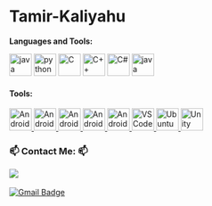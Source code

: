 # Tamir-Kaliyahu

**Languages and Tools:**  

<span> 
    <img src="https://img.shields.io/badge/Java-ED8B00?style=for-the-badge&logo=java&logoColor=white" alt="java" height="40"/>
    <img src="https://img.shields.io/badge/Python-14354C?style=for-the-badge&logo=python&logoColor=white" alt="python" height="40"/>
    <img src="https://img.shields.io/badge/C-00599C?style=for-the-badge&logo=c&logoColor=white" alt="C" height="40"/>
    <img src="https://img.shields.io/badge/C%2B%2B-00599C?style=for-the-badge&logo=c%2B%2B&logoColor=white" alt="C++" height="40"/>
    <img src="https://img.shields.io/badge/Csharp-239120?style=for-the-badge&logo=csharp&logoColor=white" alt="C#" height="40"/>
    <img src="https://img.shields.io/badge/Java-ED8B00?style=for-the-badge&logo=java&logoColor=white" alt="java" height="40"/>
  
</a>
         
<h4 align="left">Tools:</h3>
<span>
<a href="https://developer.android.com/studio/">
  <img 
    alt="AndroidStudio"
    height="40"
    width="40"
    src="https://user-images.githubusercontent.com/73976733/130067227-92291879-8830-4e70-96a2-fef06d3c60b7.jpg" />
</a>
    <a href="https://developer.android.com/studio/">
  <img 
    alt="AndroidStudio"
    height="40"
    width="40"
    src="https://user-images.githubusercontent.com/73976733/130066828-23c1bf19-dcc6-482b-8db9-f95b73650894.jpg" />
</a>
    <a href="https://developer.android.com/studio/">
  <img 
    alt="AndroidStudio"
    height="40"
    width="40"
    src="https://img.utdstc.com/icon/a72/4fd/a724fdd31aacfd851b13275a3b315cdec444704e2b0154d402e7df1e3eb7f0c1" />
</a>

 <a href="https://www.jetbrains.com/idea/">
  <img 
    alt="AndroidStudio"
    height="40"
    width="40"
    src="https://upload.wikimedia.org/wikipedia/commons/thumb/9/9c/IntelliJ_IDEA_Icon.svg/96px-IntelliJ_IDEA_Icon.svg.png" />
</a>

 <a href="https://www.jetbrains.com/pycharm/">
  <img 
    alt="AndroidStudio"
    height="40"
    width="40"
    src="https://resources.jetbrains.com/storage/products/pycharm/img/meta/pycharm_logo_300x300.png" />
    </a>
 <a href="code.visualstudio.com/">
  <img 
    alt="VS Code"
    height="40"
    width="40"
    src="https://raw.githubusercontent.com/vatsa287/vatsa287/master/assets/visualstudio-plain.svg" />
</a>
    <a href="https://ubuntu.com">
  <img 
    alt="Ubuntu"
    height="40"
    width="40"
    src="https://raw.githubusercontent.com/vatsa287/vatsa287/master/assets/ubuntu-plain.svg" />
</a>
<a href="https://unity.com//">
  <img 
    alt="Unity"
    height="40"
    src="https://upload.wikimedia.org/wikipedia/commons/thumb/c/c4/Unity_2021.svg/261px-Unity_2021.svg.png" />
</a>
    
</span>

<h3> 📫 Contact Me: 📫</h3>
<a href="https://www.linkedin.com/in/tamir-kaliyahu-1559491a6/"><img src="https://img.shields.io/badge/-Tamir%20Kaliyahu-blue?style=flat-square&logo=Linkedin&logoColor=white&link=hhttps://www.linkedin.com/in/tamir-kaliyahu-1559491a6/" /></a>&nbsp;&nbsp;&nbsp;&nbsp

[![Gmail Badge](https://img.shields.io/badge/-dxdiadora@gmail.com-c14438?style=flat-square&logo=Gmail&logoColor=white&link=mailto:dxdiadora@gmail.com)](mailto:dxdiadora@gmail.com)

